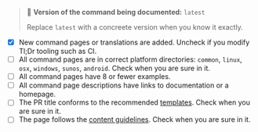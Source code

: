 <!--
Thank you for contributing!
Please fill in the following checklist, removing items that do not apply.
See also https://github.com/tldr-pages/tldr/blob/main/CONTRIBUTING.md
-->

> :green_book: **Version of the command being documented:** `latest`
>
> Replace `latest` with a concreete version when you know it exactly.

- [x] New command pages or translations are added. Uncheck if you modify Tl;Dr tooling such as CI.
- [ ] All command pages are in correct platform directories: `common`, `linux`, `osx`, `windows`, `sunos`, `android`. Check when you are sure in it.
- [ ] All command pages have 8 or fewer examples.
- [ ] All command page descriptions have links to documentation or a homepage.
- [ ] The PR title conforms to the recommended [templates](/tldr-pages/tldr/blob/main/CONTRIBUTING.md#commit-message). Check when you are sure in it.
- [ ] The page follows the [content guidelines](/tldr-pages/tldr/blob/main/CONTRIBUTING.md#guidelines). Check when you are sure in it.
